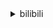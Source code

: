 <details>
<summary>bilibili</summary>

1. “社死了...但也快乐了！” [:link:](//www.bilibili.com/video/BV1cY4y1E77p)
2. 和日本女友异地快3年，当再次出现在她面前以后... [:link:](//www.bilibili.com/video/BV1re4y1X76e)
3. “近视，每天都是一场赌局” [:link:](//www.bilibili.com/video/BV1AG411p7zM)
4. 谢谢姐妹们的包容 [:link:](//www.bilibili.com/video/BV1ag411f7dw)
5. “ 冰  块  刺  客 ” [:link:](//www.bilibili.com/video/BV1UB4y1h7Mt)
6. “反正我也不看好你”！ 羞辱了多少父母 家长言而无信 对孩子到底伤害有多大？ [:link:](//www.bilibili.com/video/BV1AG411p7d7)
7. 《原神》剧情PV-「辉金盛夏」 [:link:](//www.bilibili.com/video/BV11d4y1Q7BU)
8. 跑穿川渝！狂奔1000公里，只为送这份外卖？ [:link:](//www.bilibili.com/video/BV1xV4y1J7yy)
9. 主持人和他的冤种搭档，直播现场带闪光牙套 [:link:](//www.bilibili.com/video/BV1BN4y1T7yM)
10. 哪个拳击手想刺杀希特勒？【小约翰】 [:link:](//www.bilibili.com/video/BV16a411S7cy)
<details>
<summary>11 ~ 20</summary>

11. 体验影视女主第二天—《金陵十三钗》 [:link:](//www.bilibili.com/video/BV1AG411p783)
12. 又不是天天去博物馆，当然要好好记录啊，只要无视一切，你就可以出大片 [:link:](//www.bilibili.com/video/BV1RB4y1h73r)
13. 评价最低篇章！遭千夫所指！《海贼王》和之国篇到底出了什么问题？ [:link:](//www.bilibili.com/video/BV1bV4y1J75w)
14. 这包子凭啥卖99块钱一个！！ [:link:](//www.bilibili.com/video/BV1LN4y1M7y6)
15. 第一天送外卖。一天2000元！ 没错，是亏2000。 丨 day 2 [:link:](//www.bilibili.com/video/BV1FT411n79E)
16. 有没有万叶的都沉默了 [:link:](//www.bilibili.com/video/BV12a411S7Qv)
17. 【砸颜色】蓝 脸 的 窦 尔 敦 [:link:](//www.bilibili.com/video/BV1Te4y197Ds)
18. 猫：妈妈！我不想玩了！！！ [:link:](//www.bilibili.com/video/BV1ya411Q7mb)
19. 【基德】花了100亿美金的韦布，为什么首发这5张照片？ [:link:](//www.bilibili.com/video/BV1ZG411H7ss)
20. 【原神】2.8限时世界任务解谜合集 （已更新至7.19日） [:link:](//www.bilibili.com/video/BV1nN4y1T7Tp)
</details>
<details>
<summary>21 ~ 30</summary>

21. 你的转发投币！也许能救人一命？在中国被毒蛇咬了应该用什么血清？ [:link:](//www.bilibili.com/video/BV1ET411J7P2)
22. 🐓鸡你太美，但是母鸡🐓 [:link:](//www.bilibili.com/video/BV13t4y157KU)
23. 当 🐔 老 了 [:link:](//www.bilibili.com/video/BV15B4y1879g)
24. 【越来越离谱系列七】《胡闹教室》 [:link:](//www.bilibili.com/video/BV12d4y1D7dv)
25. ⚡小黑子给你耍把戏⚡ [:link:](//www.bilibili.com/video/BV1Ke4y197vs)
26. SEVENTEEN '_WORLD' Official MV [:link:](//www.bilibili.com/video/BV1PU4y1i7qh)
27. 空 哥 不 要 [:link:](//www.bilibili.com/video/BV1mW4y1m7M3)
28. 减内脏脂肪最有效的运动（瘦肚腩，无跑跳） [:link:](//www.bilibili.com/video/BV1jf4y1o76d)
29. 当大爷第一次开粉丝寄的盲盒 [:link:](//www.bilibili.com/video/BV1gB4y1Y7Lp)
30. 捡猫捡出快乐捡来治愈捡到平穷，这就是明仔团队 [:link:](//www.bilibili.com/video/BV17G411p7Gs)
</details>
<details>
<summary>31 ~ 40</summary>

31. ⚡张三给你耍个把戏⚡ [:link:](//www.bilibili.com/video/BV1pN4y1T74r)
32. “我若嫁你，只是因为我心悦你” [:link:](//www.bilibili.com/video/BV1iG411p7Q6)
33. 【原神金苹果群岛】幽夜默示录全系列攻略！幽夜高城/双双岛/远海诗夏游纪/限时世界任务 [:link:](//www.bilibili.com/video/BV1wg411Z7s6)
34. 【翻唱】Stitches - Shawn Mendes [:link:](//www.bilibili.com/video/BV17F411K7Fu)
35. ⚡嘻 哈 二 将⚡ [:link:](//www.bilibili.com/video/BV1ST41177Ji)
36. 我放暑假，只办三件事！ [:link:](//www.bilibili.com/video/BV1Br4y1j7JA)
37. 【NTNT00】我爸希望我能上天堂 [:link:](//www.bilibili.com/video/BV1ad4y1Q7yK)
38. 91「可怜人」：冻僵的“蛇”需要被救吗? [:link:](//www.bilibili.com/video/BV1KW4y1m7Tn)
39. 人类有可能完成? 6 [:link:](//www.bilibili.com/video/BV1DN4y1T7ko)
40. 被骗了：蜜雪冰城根本不是卖奶茶的 [:link:](//www.bilibili.com/video/BV1St4y147mK)
</details>
<details>
<summary>41 ~ 50</summary>

41. 央视新闻破千万，感恩有你在B站！ [:link:](//www.bilibili.com/video/BV16Y4y1L7uD)
42. 【我的世界 4K】耗时整整五年！数十亿方块！我们还原全网最大的古城？！ [:link:](//www.bilibili.com/video/BV1w34y1J7Xx)
43. 两帅小伙探访，洛杉矶排名第一，阿根廷烤肉店！！ [:link:](//www.bilibili.com/video/BV1rS4y177qD)
44. 《最伟大的作品》内画非遗文化，小烟壶，大乾坤，展现无穷魅力。 [:link:](//www.bilibili.com/video/BV11r4y1j7YF)
45. 雪 糕 悍 刀 行 [:link:](//www.bilibili.com/video/BV19g411o7d1)
46. 爸爸～对不起！ [:link:](//www.bilibili.com/video/BV1Fa411D7h4)
47. 俄语配音作业，看看就好，别赞要脸 [:link:](//www.bilibili.com/video/BV1BV4y1E7Hk)
48. 少女深夜犯"猪瘾" 阿狈又来抓粉丝了！！ [:link:](//www.bilibili.com/video/BV1Sg411o7U2)
49. 我们不是垃圾 [:link:](//www.bilibili.com/video/BV1Hd4y1Q7xJ)
50. 大家好，我是陶典，我来b站啦！ [:link:](//www.bilibili.com/video/BV1UV4y1E7wh)
</details>
<details>
<summary>51 ~ 60</summary>

51. 我爸给我女朋友包了一片海 [:link:](//www.bilibili.com/video/BV1E94y1Q79A)
52. 穿山甲要请粉丝喝鸡汤？？？ [:link:](//www.bilibili.com/video/BV11T411J79P)
53. 《 最 强 开 水 白 菜 》 [:link:](//www.bilibili.com/video/BV12T411J7ex)
54. 排队去见卡琳娜，差点没见到...姐姐真的超级帅呜呜呜 [:link:](//www.bilibili.com/video/BV1ZY4y1772C)
55. 把草压缩后就能做任何装备？7重需要几千万根草!! 我的世界 [:link:](//www.bilibili.com/video/BV1p34y1J7nH)
56. 解剖【谭谈交通】：谭乔寻人记 ●初代摄像菌 第二集 [:link:](//www.bilibili.com/video/BV15a411M7vY)
57. 当中餐特厨碰见日本料理，究竟会摩擦出怎么样的火花！今天带你一探究竟！ [:link:](//www.bilibili.com/video/BV16r4y1E7fC)
58. 真的有人吃这玩意吗？！ [:link:](//www.bilibili.com/video/BV1bB4y1v7vF)
59. 老司机都知道的，大货车保命暗语！ [:link:](//www.bilibili.com/video/BV1jt4y147Fx)
60. 【罗翔】在工地打工中暑算工伤么？劳务关系与劳动关系有什么区别？ [:link:](//www.bilibili.com/video/BV1f34y1J7mg)
</details>
<details>
<summary>61 ~ 70</summary>

61. 格斗之夜，我的出场画面，和我一起大喊：中国力量！！！ [:link:](//www.bilibili.com/video/BV1Za411S7QU)
62. 《小陈总之双喜临门》 [:link:](//www.bilibili.com/video/BV1Ta411H7Z6)
63. 太过在意别人的想法？？ [:link:](//www.bilibili.com/video/BV1sd4y1Q7zY)
64. 龚三夜宵  厨子探店¥250 [:link:](//www.bilibili.com/video/BV1WT411J7sa)
65. 《勾指起誓》【洛天依十周年生日演唱会】 [:link:](//www.bilibili.com/video/BV16Y4y177NA)
66. 约尔太太想让我告白~ [:link:](//www.bilibili.com/video/BV1ea411Q721)
67. 唱 打 音 游 fu [:link:](//www.bilibili.com/video/BV1Xe4y1R7KF)
68. 喜不喜欢哦小朋友 [:link:](//www.bilibili.com/video/BV1Gr4y177bU)
69. 【偷狗级】不要笑挑战，笑了要接受严峻的惩罚 [:link:](//www.bilibili.com/video/BV1AW4y1m78Q)
70. 羽生结弦宣布今后不再参加竞技比赛 [:link:](//www.bilibili.com/video/BV1bd4y1Q76f)
</details>
<details>
<summary>71 ~ 80</summary>

71. 【时代少年团】《时代夏令营》未播花絮02 [:link:](//www.bilibili.com/video/BV1AG411W7ig)
72. 办公高手都这样面试的？ [:link:](//www.bilibili.com/video/BV1me4y1X78y)
73. 嘻→嘻↘嘻↗嘻↗嘻↘2.0 [:link:](//www.bilibili.com/video/BV1734y1J7Qo)
74. 大堂经理处理跑单事件 [:link:](//www.bilibili.com/video/BV1FY4y1E7L7)
75. 剑来！！！【剑圣④】 [:link:](//www.bilibili.com/video/BV1x34y1H7gQ)
76. 挑战制作DIY水扇子，这效果你们给我打几分 [:link:](//www.bilibili.com/video/BV1vY4y177M7)
77. 《一点也不疼》 [:link:](//www.bilibili.com/video/BV1YG411p7Vs)
78. 《猫之城》7月20日公测CG——猫咪即正义，情绪即力量 [:link:](//www.bilibili.com/video/BV1sB4y187WK)
79. 【全熟\首次B限】HELLOOOOO!!!【Luca kaneshiro】 [:link:](//www.bilibili.com/video/BV1zN4y1T73T)
80. 这就是小时候想要东西（父母起初不给你买，后来又给买了）的原因 [:link:](//www.bilibili.com/video/BV1n94y1Q7ti)
</details>
<details>
<summary>81 ~ 90</summary>

81. 强强联手！BoA+刘雨昕合作曲Better (对峙)MV公开 [:link:](//www.bilibili.com/video/BV1q94y1Q7V4)
82. 救命，转笔已经这么卷了吗 [:link:](//www.bilibili.com/video/BV19Y4y177tY)
83. ⚡原 神 社 死 专 用 手 机 铃 声⚡ [:link:](//www.bilibili.com/video/BV1de4y1X7SJ)
84. 你 以 为 时 间 还 很 多 [:link:](//www.bilibili.com/video/BV1U94y1Q7AL)
85. 我要被这群大冤种笑死啦哈哈哈哈哈哈哈哈哈哈哈哈 [:link:](//www.bilibili.com/video/BV1dZ4y1Y76C)
86. 老头：你这一拳给我牙干掉三颗 [:link:](//www.bilibili.com/video/BV1AG411W7cz)
87. 试吃“冰淇淋西瓜”，真的超级甜吗？ [:link:](//www.bilibili.com/video/BV1nF411K7gq)
88. 放假了！宿舍跳一下小城夏天 [:link:](//www.bilibili.com/video/BV16r4y1j7n4)
89. 高温中暑，怎么用矿泉水瓶做个空调应急降温 [:link:](//www.bilibili.com/video/BV1Ar4y1J7rF)
90. 两 极 反 转#20 [:link:](//www.bilibili.com/video/BV1pG411p7zF)
</details>
<details>
<summary>91 ~ 100</summary>

91. 100元能在意大利最便宜超市买什么？牛排烤鸡只卖2.5！ [:link:](//www.bilibili.com/video/BV1mF411N7TJ)
92. 卧槽！她16岁自考入北电，怪不得能“吊打”一批爱豆！ [:link:](//www.bilibili.com/video/BV1hU4y1B77b)
93. 我理解不了他的脑回路 [:link:](//www.bilibili.com/video/BV1Re4y1X76Q)
94. 年纪轻轻实现大肠自由,火辣南昌拌粉让人上瘾! [:link:](//www.bilibili.com/video/BV1634y1J7FR)
95. “我怎么会浪漫呢，浪漫的是晚风，是你眼里的市井气息，是路上的行人，是鲜花，是擦肩而过的我和你” [:link:](//www.bilibili.com/video/BV1Y94y197Y4)
96. 当你做了一辈子好事却上不了天堂时 [:link:](//www.bilibili.com/video/BV1eG411p7q7)
97. 朋友们村儿里的夏天吃饭不要钱！ [:link:](//www.bilibili.com/video/BV1HB4y187kN)
98. 内蒙古新娘举办蒙式婚礼，定制蒙古袍礼服和发冠代替婚纱，一身中国传统民族服饰惊艳! [:link:](//www.bilibili.com/video/BV1fG411p7t9)
99. 【气宗极限伤害】BOSS：这样的伤害你让我怎么荔枝？【元气骑士】 [:link:](//www.bilibili.com/video/BV1GW4y1m7Td)
100. 热量退退退！2招垃圾食品变低卡！越吃越瘦！ [:link:](//www.bilibili.com/video/BV1oa411S7yZ)
</details></details>